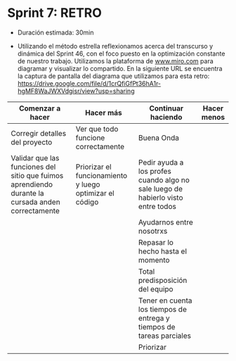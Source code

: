 # Sprint 7: RETRO

* Duración estimada: 30min

* Utilizando el método estrella reflexionamos acerca del transcurso y dinámica del Sprint 46, con el foco puesto en la optimización constante de nuestro trabajo.
Utilizamos la plataforma de www.miro.com para diagramar y visualizar lo compartido. En la siguiente URL se encuentra la captura de pantalla del diagrama que utilizamos para esta retro: 
https://drive.google.com/file/d/1crQfiGfPt36hA1r-hgMF8WaJWXVdgisr/view?usp=sharing

 | Comenzar a hacer | Hacer más | Continuar haciendo | Hacer menos|
| --------- | --------- |--------|--------|
|Corregir detalles del proyecto | Ver que todo funcione correctamente | Buena Onda | | 
|Validar que las funciones del sitio que fuimos aprendiendo durante la cursada anden correctamente | Priorizar el funcionamiento y luego optimizar el código | Pedir ayuda a los profes cuando algo no sale luego de habierlo visto entre todos | |
| | | Ayudarnos entre nosotrxs | |
| | | Repasar lo hecho hasta el momento | |
| | | Total predisposición del equipo | |
| | | Tener en cuenta los tiempos de entrega y tiempos de tareas parciales | |
| | | Priorizar | |